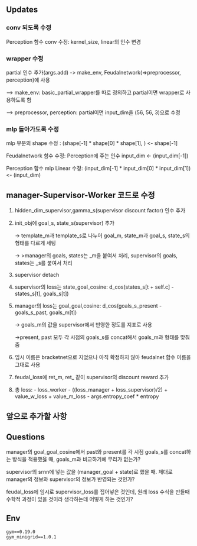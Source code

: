 ## Updates
### conv 되도록 수정

Perception 함수 conv 수정: kernel_size, linear의 인수 변경

### wrapper 수정

partial 인수 추가(args.add) -> make_env, Feudalnetwork(=>preprocessor, perception)에 사용

--> make_env: basic_partial_wrapper를 따로 정의하고 partial이면 wrapper로 사용하도록 함

--> preprocessor, perception: partial이면 input_dim을 (56, 56, 3)으로 수정

### mlp 돌아가도록 수정
mlp 부분의 shape 수정 : (shape[-1] * shape[0] * shape[1], ) <- shape[-1]

Feudalnetwork 함수 수정: Perception에 주는 인수 input_dim <- (input_dim[-1])

Perception 함수 mlp Linear 수정: (input_dim[-1] * input_dim[0] * input_dim[1]) <- (input_dim)

## manager-Supervisor-Worker 코드로 수정

1. hidden_dim_supervisor,gamma_s(supervisor discount factor)  인수 추가

2. init_obj에 goal_s, state_s(supervisor) 추가 

    -> template_m과 template_s로 나누어 goal_m, state_m과 goal_s, state_s의 형태를 다르게 세팅

    -> >manager의 goals, states는 _m을 붙여서 처리, supervisor의 goals, states는 _s를 붙여서 처리

3. supervisor detach
4. supervisor의 loss는 state_goal_cosine: d_cos(states_s[t + self.c] - states_s[t], goals_s[t])
5. manager의 loss는 goal_goal,cosine: d_cos(goals_s_present - goals_s_past, goals_m[t])

    -> goals_m의 값을 supervisor에서 반영한 정도를 지표로 사용
   
    ->present, past 모두 각 시점의 goals_s를 concat해서 goals_m과 형태를 맞춰줌

6. 임시 이름은 bracketnet으로 지었으나 아직 확정하지 않아 feudalnet 함수 이름을 그대로 사용
7. feudal_loss에 ret_m, ret_ 같이 supervisor의 discount reward 추가
8. 총 loss: - loss_worker - ((loss_manager + loss_supervisor)/2) + value_w_loss + value_m_loss - args.entropy_coef * entropy

## 앞으로 추가할 사항



## Questions

manager의 goal_goal_cosine에서 past와 present를 각 시점 goals_s를 concat하는 방식을 적용했읋 때, goals_m과 비교하기에 무리가 없는가? 

supervisor의 srnn에 넣는 값을 (manager_goal + state)로 했을 때. 제대로 manager의 정보와 supervisor의 정보가 반영되는 것인가?

feudal_loss에 임시로 supervisor_loss를 집어넣은 것인데, 원래 loss 수식을 만들때 수학적 과정이 있을 것이라 생각하는데 어떻게 하는 것인가?


## Env
```
gym==0.19.0
gym_minigrid==1.0.1
```

